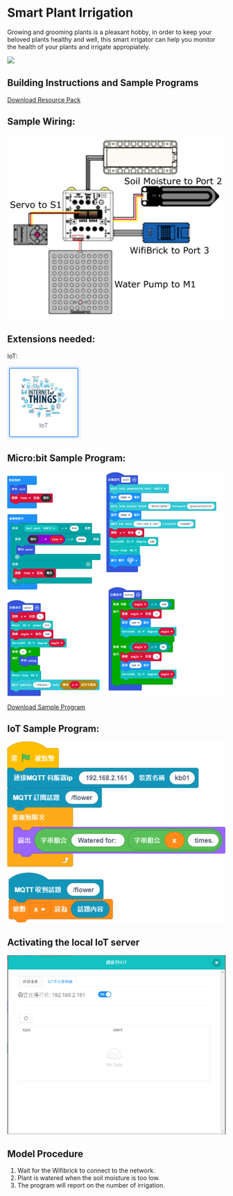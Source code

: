 # Smart Plant Irrigation

Growing and grooming plants is a pleasant hobby, in order to keep your beloved plants healthy and well, this smart irrigator can help you monitor the health of your plants and irrigate appropiately.

![](./images/ex8.png)

## Building Instructions and Sample Programs

[Download Resource Pack](http://bit.ly/AIOTKit_SH_ResourcsePack)

## Sample Wiring:

![](./images/flowerpot_wire.png)

## Extensions needed:

IoT:

![](./images/iot.png)

## Micro:bit Sample Program:

![](./images/flowerpot_code_1.87.png)

[Download Sample Program](https://makecode.microbit.org/_MD5hwK62VK6L)

## IoT Sample Program:

![](./images/flowerpot_iot_code_1.87.png)

## Activating the local IoT server

![](./images/mqtt_1.87.png)

## Model Procedure

1. Wait for the Wifibrick to connect to the network.
2. Plant is watered when the soil moisture is too low.
3. The program will report on the number of irrigation.